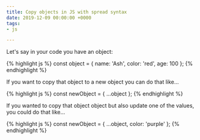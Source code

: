 ```yaml
---
title: Copy objects in JS with spread syntax
date: 2019-12-09 00:00:00 +0000
tags:
- js

---
```

Let's say in your code you have an object:

{% highlight js %}
const object = {
    name: 'Ash',
    color: 'red',
    age: 100
};
{% endhighlight %}

If you want to copy that object to a new object you can do that like...

{% highlight js %}
const newObject = { ...object };
{% endhighlight %}

If you wanted to copy that object object but also update one of the values, you could do that like...

{% highlight js %}
const newObject = {
    ...object,
    color: 'purple'
};
{% endhighlight %}